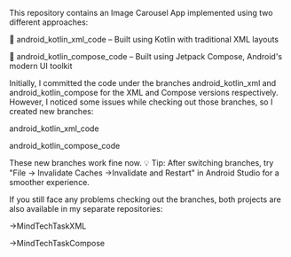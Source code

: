 This repository contains an Image Carousel App implemented using two different approaches:

📂 android_kotlin_xml_code – Built using Kotlin with traditional XML layouts

📂 android_kotlin_compose_code – Built using Jetpack Compose, Android's modern UI toolkit

Initially, I committed the code under the branches android_kotlin_xml and android_kotlin_compose for the XML and Compose versions respectively.
However, I noticed some issues while checking out those branches, so I created new branches:

android_kotlin_xml_code

android_kotlin_compose_code

These new branches work fine now.
💡 Tip: After switching branches, try "File → Invalidate Caches ->Invalidate and Restart" in Android Studio for a smoother experience.

If you still face any problems checking out the branches, both projects are also available in my separate repositories:

->MindTechTaskXML

->MindTechTaskCompose
